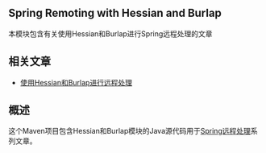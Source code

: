 ## Spring Remoting with Hessian and Burlap

本模块包含有关使用Hessian和Burlap进行Spring远程处理的文章

## 相关文章

+ [使用Hessian和Burlap进行远程处理](../docs/使用Hessian和Burlap进行远程处理.md)

## 概述

这个Maven项目包含Hessian和Burlap模块的Java源代码用于[Spring远程处理](https://github.com/eugenp/tutorials/tree/master/spring-remoting)系列文章。